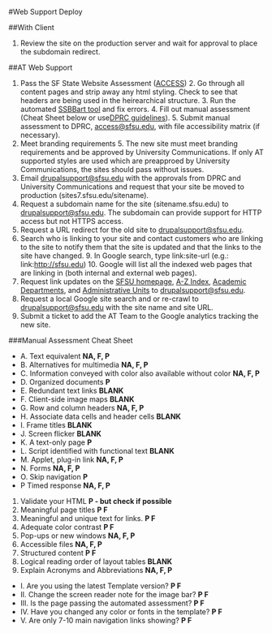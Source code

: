 #Web Support Deploy

##With Client
1. Review the site on the production server and wait for approval to place the subdomain redirect.

##AT Web Support

1. Pass the SF State Website Assessment ([ACCESS](http://www.sfsu.edu/access/webaccess/index.html#requirements))
    2. Go through all content pages and strip away any html styling. Check to see that headers are being used in the heirearchical structure.
    3. Run the automated [SSBBart tool](https://sfsu.ssbbartgroup.com/index.php) and fix errors. 
    4. Fill out manual assessment (Cheat Sheet below or use[DPRC guidelines]( http://www.sfsu.edu/access/webaccess/assessment.html)).
    5. Submit manual assessment to DPRC, access@sfsu.edu, with file accessibility matrix (if necessary).
4. Meet branding requirements
    5. The new site must meet branding requirements and be approved by University Communications. If only AT supported styles are used which are preapproed by University Communications, the sites should pass without issues.
5. Email drupalsupport@sfsu.edu with the approvals from DPRC and University Communications and request that your site be moved to production (sites7.sfsu.edu/sitename).
6. Request a subdomain name for the site (sitename.sfsu.edu) to drupalsupport@sfsu.edu. The subdomain can provide support for HTTP access but not HTTPS access.
7. Request a URL redirect for the old site to drupalsupport@sfsu.edu.
8. Search who is linking to your site and contact customers who are linking to the site to notify them that the site is updated and that the links to the site have changed.
    9. In Google search, type link:site-url (e.g.:  link:http://sfsu.edu)
    10. Google will list all the indexed web pages that are linking in (both internal and external web pages).
11. Request link updates on the [SFSU homepage](http://www.sfsu.edu/), [A-Z Index](http://www.sfsu.edu/atoz/), [Academic Departments](http://www.sfsu.edu/deptpage/acaddept.htm), and [Administrative Units](http://www.sfsu.edu/deptpage/admdept.htm) to drupalsupport@sfsu.edu.
12. Request a local Google site search and or re-crawl to drupalsupport@sfsu.edu with the site name and site URL.
14. Submit a ticket to add the AT Team to the Google analytics tracking the new site.

###Manual Assessment  Cheat Sheet

* A. Text equivalent **NA, F, P**
* B. Alternatives for multimedia **NA, F, P**
* C. Information conveyed with color also available without color **NA, F, P**
* D. Organized documents **P**
* E. Redundant text links **BLANK**
* F. Client-side image maps **BLANK**
* G. Row and column headers **NA, F, P**
* H. Associate data cells and header cells **BLANK**
* I. Frame titles **BLANK**
* J. Screen flicker **BLANK**
* K. A text-only page **P**
* L. Script identified with functional text **BLANK**
* M. Applet, plug-in link **NA, F, P**
* N. Forms **NA, F, P**
* O. Skip navigation **P**
* P Timed response **NA, F, P**

1. Validate your HTML **P - but check if possible**
2. Meaningful page titles **P F**
3. Meaningful and unique text for links. **P F**
4. Adequate color contrast **P F**
5. Pop-ups or new windows **NA, F, P**
6. Accessible files **NA, F, P**
7. Structured content **P F**
8. Logical reading order of layout tables **BLANK**
9. Explain Acronyms and Abbreviations **NA, F, P**

* I. Are you using the latest Template version? **P F**
* II. Change the screen reader note for the image bar? **P F**
* III. Is the page passing the automated assessment? **P F**
* IV. Have you changed any color or fonts in the template? **P F**
* V. Are only 7-10 main navigation links showing? **P F**